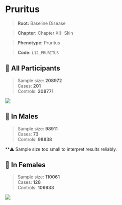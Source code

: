 # Pruritus

> **Root:** Baseline Disease  

> **Chapter:** Chapter XII- Skin  

> **Phenotype:** Pruritus  

> **Code:** `L12_PRURITUS`

## 🧪 All Participants  
> Sample size: **208972**  
> Cases: **201**  
> Controls: **208771**
<img src="/Disease/Figures/ALL/Baseline/L12_PRURITUS.png"/>
<CsvTable src="/Disease/Data/ALL/Baseline/LG_L12_PRURITUS.csv" label="🔍 View full results" />

## 👨 In Males  
> Sample size: **98911**  
> Cases: **73**  
> Controls: **98838**

**⚠️ Sample size too small to interpret results reliably.

## 👩 In Females  
> Sample size: **110061**  
> Cases: **128**  
> Controls: **109933**
<img src="/Disease/Figures/Female/Baseline/L12_PRURITUS.png"/>
<CsvTable src="/Disease/Data/Female/Baseline/LG_L12_PRURITUS.csv" label="🔍 View full results" />
